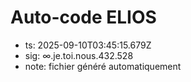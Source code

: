 # Auto-code ELIOS
- ts: 2025-09-10T03:45:15.679Z
- sig: ∞.je.toi.nous.432.528
- note: fichier généré automatiquement